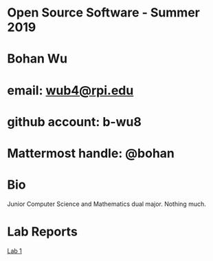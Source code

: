 # Open Source Software - Summer 2019
# Bohan Wu
# email: wub4@rpi.edu
# github account: b-wu8
# Mattermost handle: @bohan

# Bio
Junior Computer Science and Mathematics dual major. Nothing much.


# Lab Reports
[Lab 1](https://github.com/b-wu8/CSCI4961-LAB/blob/master/README.md)
